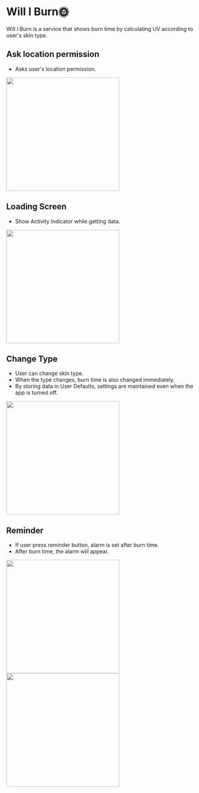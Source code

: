 # Will I Burn🌞

Will I Burn is a service that shows burn time by calculating UV according to user's skin type.


## Ask location permission

- Asks user's location permission.

<img src="https://user-images.githubusercontent.com/61302874/127250804-59462182-ced4-445e-bb7d-e1b7540b9f09.gif" width="300" >


## Loading Screen

- Show Activity Indicator while getting data.

<img src="https://user-images.githubusercontent.com/61302874/127250498-44fe2c58-6594-4eb4-81c8-1c211c80a4fe.gif" width="300" >


## Change Type

- User can change skin type.
- When the type changes, burn time is also changed immediately.
- By storing data in User Defaults, settings are maintained even when the app is turned off.

<img src="https://user-images.githubusercontent.com/61302874/127250535-69c4c871-b79c-41fa-a5a6-c1a015efed1a.gif" width="300" >


## Reminder

- If user press reminder button, alarm is set after burn time.
- After burn time, the alarm will appear.

<img src="https://user-images.githubusercontent.com/61302874/127142167-d677db06-872d-4578-a104-8d90d88d61a3.gif" width="300" align="left" >
<img src="https://user-images.githubusercontent.com/61302874/127141631-af263b44-c731-4da9-b272-bf9eee2ff3f4.gif" width="300" >
